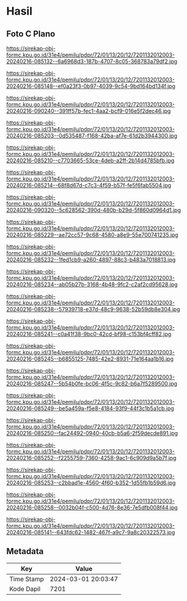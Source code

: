 # Hasil

## Foto C Plano

https://sirekap-obj-formc.kpu.go.id/31e4/pemilu/pdpr/72/01/13/20/12/7201132012003-20240216-085132--6a6968d3-187b-4707-8c05-368783a79df2.jpg

https://sirekap-obj-formc.kpu.go.id/31e4/pemilu/pdpr/72/01/13/20/12/7201132012003-20240216-085148--ef0a23f3-0b97-4039-9c54-9bd164bd134f.jpg

https://sirekap-obj-formc.kpu.go.id/31e4/pemilu/pdpr/72/01/13/20/12/7201132012003-20240216-090240--391ff57b-fec1-4aa2-bcf9-016e5f2dec46.jpg

https://sirekap-obj-formc.kpu.go.id/31e4/pemilu/pdpr/72/01/13/20/12/7201132012003-20240216-085203--0d535487-f168-42ba-af7e-61d2b3944300.jpg

https://sirekap-obj-formc.kpu.go.id/31e4/pemilu/pdpr/72/01/13/20/12/7201132012003-20240216-085210--c7703665-53ce-4deb-a2ff-2b14d4785bfb.jpg

https://sirekap-obj-formc.kpu.go.id/31e4/pemilu/pdpr/72/01/13/20/12/7201132012003-20240216-085214--68f8d67d-c7c3-4f59-b57f-fe5f6fab5504.jpg

https://sirekap-obj-formc.kpu.go.id/31e4/pemilu/pdpr/72/01/13/20/12/7201132012003-20240216-090320--5c628562-390d-480b-b29d-5f860d0964d1.jpg

https://sirekap-obj-formc.kpu.go.id/31e4/pemilu/pdpr/72/01/13/20/12/7201132012003-20240216-085229--ae72cc57-9c68-4580-a8e9-55e700741235.jpg

https://sirekap-obj-formc.kpu.go.id/31e4/pemilu/pdpr/72/01/13/20/12/7201132012003-20240216-085232--1fed1cb9-a260-4897-88c3-b483a7018813.jpg

https://sirekap-obj-formc.kpu.go.id/31e4/pemilu/pdpr/72/01/13/20/12/7201132012003-20240216-085234--ab05b27b-3168-4b48-9fc2-c2af2cd95628.jpg

https://sirekap-obj-formc.kpu.go.id/31e4/pemilu/pdpr/72/01/13/20/12/7201132012003-20240216-085238--57939718-e37d-48c9-9638-52b59db8e304.jpg

https://sirekap-obj-formc.kpu.go.id/31e4/pemilu/pdpr/72/01/13/20/12/7201132012003-20240216-085241--c0a41f38-9bc0-42cd-bf98-c153bf4cff82.jpg

https://sirekap-obj-formc.kpu.go.id/31e4/pemilu/pdpr/72/01/13/20/12/7201132012003-20240216-085245--b6855125-7485-42e2-8931-71e164aa1b16.jpg

https://sirekap-obj-formc.kpu.go.id/31e4/pemilu/pdpr/72/01/13/20/12/7201132012003-20240216-085247--5b54b0fe-bc06-4f5c-9c82-b6a7f5289500.jpg

https://sirekap-obj-formc.kpu.go.id/31e4/pemilu/pdpr/72/01/13/20/12/7201132012003-20240216-085249--be5a459a-f5e8-4184-93f9-44f3c1b5a1cb.jpg

https://sirekap-obj-formc.kpu.go.id/31e4/pemilu/pdpr/72/01/13/20/12/7201132012003-20240216-085250--fac24492-0940-40cb-b5a6-2f59decde891.jpg

https://sirekap-obj-formc.kpu.go.id/31e4/pemilu/pdpr/72/01/13/20/12/7201132012003-20240216-085252--f2255759-7360-4258-9ac1-6c909d9a5b7f.jpg

https://sirekap-obj-formc.kpu.go.id/31e4/pemilu/pdpr/72/01/13/20/12/7201132012003-20240216-085253--c2bbad1e-4560-4f60-b352-1d55fb1b59d6.jpg

https://sirekap-obj-formc.kpu.go.id/31e4/pemilu/pdpr/72/01/13/20/12/7201132012003-20240216-085258--0032b04f-c500-4d76-8e36-7e5dfb008f44.jpg

https://sirekap-obj-formc.kpu.go.id/31e4/pemilu/pdpr/72/01/13/20/12/7201132012003-20240216-085141--643fdc62-1482-467f-a9c7-9a8c20322573.jpg


## Metadata

| Key        | Value               |
| ---------- | ------------------- |
| Time Stamp | 2024-03-01 20:03:47 |
| Kode Dapil | 7201                |



